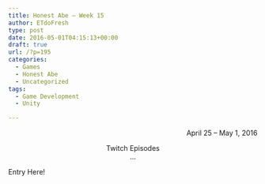 ```yaml
---
title: Honest Abe – Week 15
author: ETdoFresh
type: post
date: 2016-05-01T04:15:13+00:00
draft: true
url: /?p=195
categories:
  - Games
  - Honest Abe
  - Uncategorized
tags:
  - Game Development
  - Unity

---
```

<p style="text-align: right;">
  April 25 &#8211; May 1, 2016
</p>

<p style="text-align: center;">
  Twitch Episodes<br /> ...
</p>

Entry Here!